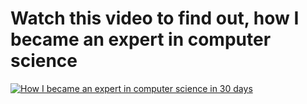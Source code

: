 # Watch this video to find out, how I became an expert in computer science
[![How I became an expert in computer science in 30 days](https://img.youtube.com/vi/SzJ46YA_RaA/0.jpg)](https://www.youtube.com/watch?v=dQw4w9WgXcQ "How I became an expert in computer science in 30 days")
